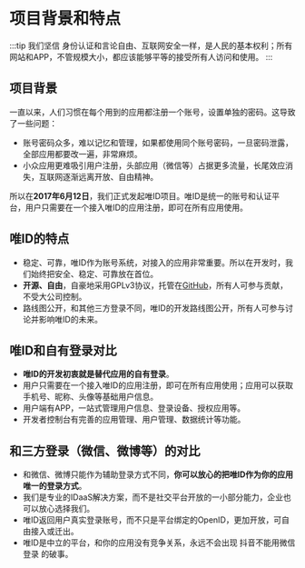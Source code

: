 # 项目背景和特点

:::tip 我们坚信
身份认证和言论自由、互联网安全一样，是人民的基本权利；所有网站和APP，不管规模大小，都应该能够平等的接受所有人访问和使用。
:::

## 项目背景

一直以来，人们习惯在每个用到的应用都注册一个账号，设置单独的密码。这导致了一些问题：

* 账号密码众多，难以记忆和管理，如果都使用同个账号密码，一旦密码泄露，全部应用都要改一遍，非常麻烦。
* 小众应用更难吸引用户注册，头部应用（微信等）占据更多流量，长尾效应消失，互联网逐渐远离开放、自由精神。

所以在**2017年6月12日**，我们正式发起唯ID项目。唯ID是统一的账号和认证平台，用户只需要在一个接入唯ID的应用注册，即可在所有应用使用。

## 唯ID的特点

* 稳定、可靠，唯ID作为账号系统，对接入的应用非常重要。所以在开发时，我们始终把安全、稳定、可靠放在首位。
* **开源、自由**，自豪地采用GPLv3协议，托管在[GitHub](https://github.com/onlyid)，所有人可参与贡献，不受大公司控制。
* 路线图公开，和其他三方登录不同，唯ID的开发路线图公开，所有人可参与讨论并影响唯ID的未来。

## 唯ID和自有登录对比

* **唯ID的开发初衷就是替代应用的自有登录**。
* 用户只需要在一个接入唯ID的应用注册，即可在所有应用使用；应用可以获取手机号、昵称、头像等基础用户信息。
* 用户端有APP，一站式管理用户信息、登录设备、授权应用等。
* 开发者控制台有完善的应用管理、用户管理、数据统计等功能。

## 和三方登录（微信、微博等）的对比

* 和微信、微博只能作为辅助登录方式不同，**你可以放心的把唯ID作为你的应用唯一的登录方式**。
* 我们是专业的IDaaS解决方案，而不是社交平台开放的一小部分能力，企业也可以放心选择我们。
* 唯ID返回用户真实登录账号，而不只是平台绑定的OpenID，更加开放，可自由接入或迁出。
* 唯ID是中立的平台，和你的应用没有竞争关系，永远不会出现 抖音不能用微信登录 的破事。

